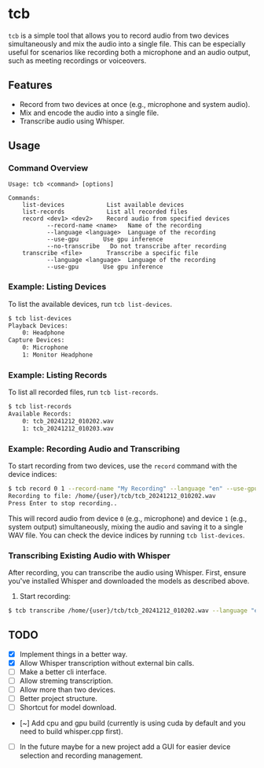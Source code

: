 # tcb

`tcb` is a simple tool that allows you to record audio from two devices simultaneously and mix the audio into a single file. This can be especially useful for scenarios like recording both a microphone and an audio output, such as meeting recordings or voiceovers.

## Features

- Record from two devices at once (e.g., microphone and system audio).
- Mix and encode the audio into a single file.
- Transcribe audio using Whisper.


## Usage

### Command Overview

```
Usage: tcb <command> [options]

Commands:
    list-devices            List available devices
    list-records            List all recorded files
    record <dev1> <dev2>    Record audio from specified devices
           --record-name <name>   Name of the recording
           --language <language>  Language of the recording
           --use-gpu       Use gpu inference
           --no-transcribe   Do not transcribe after recording
    transcribe <file>       Transcribe a specific file
           --language <language>  Language of the recording
           --use-gpu       Use gpu inference
```

### Example: Listing Devices

To list the available devices, run `tcb list-devices`.

```bash
$ tcb list-devices
Playback Devices:
    0: Headphone
Capture Devices:
    0: Microphone
    1: Monitor Headphone
```

### Example: Listing Records

To list all recorded files, run `tcb list-records`.

```bash
$ tcb list-records
Available Records:
    0: tcb_20241212_010202.wav
    1: tcb_20241212_010203.wav
```

### Example: Recording Audio and Transcribing

To start recording from two devices, use the `record` command with the device indices:

```bash
$ tcb record 0 1 --record-name "My Recording" --language "en" --use-gpu
Recording to file: /home/{user}/tcb/tcb_20241212_010202.wav
Press Enter to stop recording..
```

This will record audio from device `0` (e.g., microphone) and device `1` (e.g., system output) simultaneously, mixing the audio and saving it to a single WAV file.
You can check the device indices by running `tcb list-devices`.


### Transcribing Existing Audio with Whisper

After recording, you can transcribe the audio using Whisper. First, ensure you've installed Whisper and downloaded the models as described above.

1. Start recording:

```bash
$ tcb transcribe /home/{user}/tcb/tcb_20241212_010202.wav --language "en" --use-gpu
```


## TODO

- [x] Implement things in a better way.
- [x] Allow Whisper transcription without external bin calls.
- [ ] Make a better cli interface.
- [ ] Allow streming transcription.
- [ ] Allow more than two devices.
- [ ] Better project structure.
- [ ] Shortcut for model download.
- [~] Add cpu and gpu build (currently is using cuda by default and you need to build whisper.cpp first).
- [ ] In the future maybe for a new project add a GUI for easier device selection and recording management.